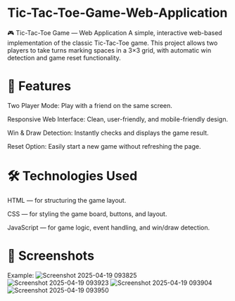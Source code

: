 # Tic-Tac-Toe-Game-Web-Application
🎮 Tic-Tac-Toe Game — Web Application A simple, interactive web-based implementation of the classic Tic-Tac-Toe game. This project allows two players to take turns marking spaces in a 3×3 grid, with automatic win detection and game reset functionality.

# 📌 Features
Two Player Mode: Play with a friend on the same screen.

Responsive Web Interface: Clean, user-friendly, and mobile-friendly design.

Win & Draw Detection: Instantly checks and displays the game result.

Reset Option: Easily start a new game without refreshing the page.

# 🛠️ Technologies Used
HTML — for structuring the game layout.

CSS — for styling the game board, buttons, and layout.

JavaScript — for game logic, event handling, and win/draw detection.

# 📸 Screenshots
Example:
![Screenshot 2025-04-19 093825](https://github.com/user-attachments/assets/f82ccb3c-5921-43f5-aeca-9dd42f9b491f)
![Screenshot 2025-04-19 093923](https://github.com/user-attachments/assets/23268fd2-87c7-4de6-94ae-0e3ad6d1755d)
![Screenshot 2025-04-19 093904](https://github.com/user-attachments/assets/3f81faf9-73ba-49b2-84b7-e4b2198a455d)
![Screenshot 2025-04-19 093950](https://github.com/user-attachments/assets/3c0dd109-71c1-4662-8cb7-74a28746966c)

